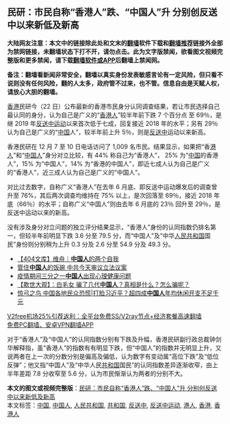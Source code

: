  <h2>民研：市民自称“香港人”跌、“中国人”升 分别创反送中以来新低及新高</h2> <p class="notice"><b>大陆网友注意：本文中的链接除此处和文末的<a href="https://github.com/bannedbook/fanqiang" >翻墙</a>软件下载和<a href="https://github.com/killgcd/justmysocks/blob/master/README.md">翻墙推荐</a>链接外全部为禁网链接，未翻墙状态下打不开，请勿点击。此为文字版禁闻，欲看图文视频完整版和更多禁闻，请下载<a href="https://github.com/bannedbook/fanqiang">翻墙软件或APP</a>后翻墙上禁闻网。</p><p>备注：翻墙看新闻非常安全，翻墙以真实身份发表敏感言论有一定风险，但只看不说则没有任何风险，翻的人太多，政府管不过来，也不管。信息自由是天赋人权，请放心大胆的翻墙。</b></p>  <div class="entry">  <p><a href="https://www.bannedbook.org/bnews/tag/%e9%a6%99%e6%b8%af/" class="st_tag internal_tag" rel="tag" title="标签 香港 下的日志">香港</a>民研今（22 日）公布最新的香港市民身分认同调查结果，若让市民选择自己最认同的身分，认为自己是广义的“<a href="https://www.bannedbook.org/bnews/tag/%E9%A6%99%E6%B8%AF%E4%BA%BA/" class="st_tag internal_tag" rel="tag" title="标签 香港人 下的日志">香港人</a>”较半年前下跌 7 个百分点 至 69％，是继 2019 年<a href="https://www.bannedbook.org/bnews/tag/%E5%8F%8D%E9%80%81%E4%B8%AD%E8%BF%90%E5%8A%A8/" class="st_tag internal_tag" rel="tag" title="标签 反送中运动 下的日志">反送中运动</a>以来首次低于七成，回复接近 2018 年的水平；另有 29％ 认为自己是广义的“<span class='wp_keywordlink_affiliate'><a href="https://www.bannedbook.org/" title="中国" target="_blank">中国</a></span>人”，较半年前上升 5％，则是<a href="https://www.bannedbook.org/bnews/tag/%E5%8F%8D%E9%80%81%E4%B8%AD/" class="st_tag internal_tag" rel="tag" title="标签 反送中 下的日志">反送中</a>运动以来新高。</p> <p>香港民研在 12 月 7 至 10 日电话访问了 1,009 名巿民。结果显示，如果把“香<a href="https://www.bannedbook.org/bnews/tag/%e6%b8%af%e4%ba%ba/" class="st_tag internal_tag" rel="tag" title="标签 港人 下的日志">港人</a>”和“<a href="https://www.bannedbook.org/bnews/tag/%e4%b8%ad%e5%9b%bd%e4%ba%ba/" class="st_tag internal_tag" rel="tag" title="标签 中国人 下的日志">中国人</a>”身分对立比较，有 44% 称自己为“香港人”， 25% 为“<a href="https://www.bannedbook.org/bnews/tag/%E4%B8%AD%E5%9B%BD/" class="st_tag internal_tag" rel="tag" title="标签 中国 下的日志">中国</a>的香港人”，15% 为“中国人”，14% 为“香港的中国人”，即近七成人认为自己是广义的“香港人”，近三成人认为自己是广义的“中国人”。</p>  <p>对比过去数字，自称广义“香港人”在去年 6 月底、即反送中运动爆发后的调查曾升至 76%，其后两次调查均维持在 75% 以上，是次回落至 69％，接近 2018 年底（66％）的水平；自称广义“中国人”则由去年 6 月底的 23％ 回升至 29％，是反送中运动以来的新高。</p> <p>没有涉及身分对立问题的独立评分结果显示，“香港人”身份的认同指数仍排名第一，但较半年前明显下跌 3.6 分至 79.5 分，而“中国人”及“中华<a href="https://www.bannedbook.org/bnews/tag/%E4%BA%BA%E6%B0%91%E5%85%B1%E5%92%8C%E5%9B%BD/" class="st_tag internal_tag" rel="tag" title="标签 人民共和国 下的日志">人民共和国</a>国民”身份则分别稍为上升 0.3 分及 2.6 分至 54.9 分及 49.3 分。</p>  <ul class='op-related-articles' title='相关阅读'> <li><a href='https://www.bannedbook.org/bnews/baitai/20201222/1452826.html' target='_blank'>【404文库】维舟｜<b>中国人</b>的两个自我</a></li> <li><a href='https://www.bannedbook.org/bnews/finance/20201222/1452512.html' target='_blank'>管住<b>中国人</b>的饭碗 中共今天审议立法议案</a></li> <li><a href='https://www.bannedbook.org/bnews/ssgc/20201222/1452439.html' target='_blank'>疫情期间三分之一<b>中国人</b>出现心理健康问题</a></li> <li><a href='https://www.bannedbook.org/bnews/comments/20201222/1452404.html' target='_blank'>【欺世大观】：白毛女 骗了几代<b>中国人</b>？真相是什么？怎么骗呢？</a></li> <li><a href='https://www.bannedbook.org/bnews/topimagenews/20201221/1452107.html' target='_blank'>惊弓之鸟 中国各地民众恐慌|打脸习近平？超四成<b>中国人</b>年均休闲开支不足千元</a></li> </ul> <p class="texttj"> <a href="https://github.com/bannedbook/fanqiang/wiki/V2ray%E6%9C%BA%E5%9C%BA" target="_blank">V2free机场25%引荐返利：全平台免费SS/V2ray节点+经济套餐高速翻墙</a><br/> <a href="https://github.com/bannedbook/fanqiang/wiki/%E7%A6%81%E9%97%BB%E7%BD%91%E5%AE%89%E5%8D%93%E7%BF%BB%E5%A2%99%E6%96%B0%E9%97%BBAPP" target="_blank">免费PC翻墙、安卓VPN翻墙APP</a></p><p>对于“香港人”及“中国人”的认同指数分别有下跌及升幅，香港民研副行政总裁钟剑华解释指，虽“香港人”的指数有有明显下跌，但“中国人”的指数并无明显上升，又说两者在上一次的分数分别是偏高及偏低，认为数字有变动属“高位下跌”及“低位反弹”；他又指“中国人”及“中华人民<a href="https://www.bannedbook.org/bnews/tag/%E5%85%B1%E5%92%8C%E5%9B%BD/" class="st_tag internal_tag" rel="tag" title="标签 共和国 下的日志">共和国</a>国民”的认同指数差异逐渐收窄，由上半年差距 7.8 分收窄至 5.6 分，认为巿民惭渐认为两者的分别不大。</p><a name='sharetosocial'></a>       <div><b>本文的图文或视频完整版</b>：<a href='https://www.bannedbook.org/bnews/comments/20201222/1452966.html'>民研：市民自称“香港人”跌、“中国人”升 分别创反送中以来新低及新高</a></div>  </div><!--END ENTRY--> <div class="postfooter"> <div>本文标签：<a href="https://www.bannedbook.org/bnews/tag/%E4%B8%AD%E5%9B%BD/" rel="tag">中国</a>, <a href="https://www.bannedbook.org/bnews/tag/%e4%b8%ad%e5%9b%bd%e4%ba%ba/" rel="tag">中国人</a>, <a href="https://www.bannedbook.org/bnews/tag/%E4%BA%BA%E6%B0%91%E5%85%B1%E5%92%8C%E5%9B%BD/" rel="tag">人民共和国</a>, <a href="https://www.bannedbook.org/bnews/tag/%E5%85%B1%E5%92%8C%E5%9B%BD/" rel="tag">共和国</a>, <a href="https://www.bannedbook.org/bnews/tag/%E5%8F%8D%E9%80%81%E4%B8%AD/" rel="tag">反送中</a>, <a href="https://www.bannedbook.org/bnews/tag/%E5%8F%8D%E9%80%81%E4%B8%AD%E8%BF%90%E5%8A%A8/" rel="tag">反送中运动</a>, <a href="https://www.bannedbook.org/bnews/tag/%e6%b8%af%e4%ba%ba/" rel="tag">港人</a>, <a href="https://www.bannedbook.org/bnews/tag/%e9%a6%99%e6%b8%af/" rel="tag">香港</a>, <a href="https://www.bannedbook.org/bnews/tag/%E9%A6%99%E6%B8%AF%E4%BA%BA/" rel="tag">香港人</a></div>  </div><!--END POSTFOOTER--> 